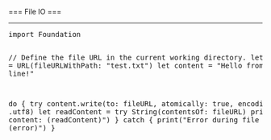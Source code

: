 === File IO ===
<hr>
<pre>
import Foundation

// Define the file URL in the current working directory.
let fileURL = URL(fileURLWithPath: "test.txt")
let content = "Hello from the command line!"

do {
    try content.write(to: fileURL, atomically: true, encoding: .utf8)
    let readContent = try String(contentsOf: fileURL)
    print("Read content: \(readContent)")
} catch {
    print("Error during file operation: \(error)")
}
    
</pre>
